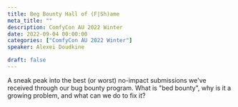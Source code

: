```yaml
---
title: Beg Bounty Hall of (F|Sh)ame
meta_title: ""
description: ComfyCon AU 2022 Winter
date: 2022-09-04 00:00:00
categories: ["ComfyCon AU 2022 Winter"]
speaker: Alexei Doudkine

draft: false
---
```

A sneak peak into the best (or worst) no-impact submissions we've received through our bug bounty program. What is "bed bounty", why is it a growing problem, and what can we do to fix it?

